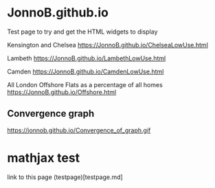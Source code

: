# JonnoB.github.io
Test page to try and get the HTML widgets to display


Kensington and Chelsea https://JonnoB.github.io/ChelseaLowUse.html

Lambeth https://JonnoB.github.io/LambethLowUse.html

Camden https://JonnoB.github.io/CamdenLowUse.html

All London Offshore Flats as a percentage of all homes https://JonnoB.github.io/Offshore.html


## Convergence graph
https://jonnob.github.io/Convergence_of_graph.gif


# mathjax test


link to this page (testpage)[testpage.md]